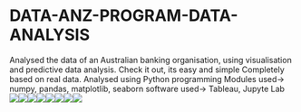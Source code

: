 # DATA-ANZ-PROGRAM-DATA-ANALYSIS
Analysed the data of an Australian banking organisation, using visualisation and predictive data analysis. Check it out, its easy and simple
Completely based on real data. Analysed using Python programming
Modules used-> numpy, pandas, matplotlib, seaborn
software used-> Tableau, Jupyte Lab
[![](https://sourcerer.io/fame/SubhabrataOreo/SubhabrataOreo/DATA-ANZ-PROGRAM-DATA-ANALYSIS/images/0)](https://sourcerer.io/fame/SubhabrataOreo/SubhabrataOreo/DATA-ANZ-PROGRAM-DATA-ANALYSIS/links/0)[![](https://sourcerer.io/fame/SubhabrataOreo/SubhabrataOreo/DATA-ANZ-PROGRAM-DATA-ANALYSIS/images/1)](https://sourcerer.io/fame/SubhabrataOreo/SubhabrataOreo/DATA-ANZ-PROGRAM-DATA-ANALYSIS/links/1)[![](https://sourcerer.io/fame/SubhabrataOreo/SubhabrataOreo/DATA-ANZ-PROGRAM-DATA-ANALYSIS/images/2)](https://sourcerer.io/fame/SubhabrataOreo/SubhabrataOreo/DATA-ANZ-PROGRAM-DATA-ANALYSIS/links/2)[![](https://sourcerer.io/fame/SubhabrataOreo/SubhabrataOreo/DATA-ANZ-PROGRAM-DATA-ANALYSIS/images/3)](https://sourcerer.io/fame/SubhabrataOreo/SubhabrataOreo/DATA-ANZ-PROGRAM-DATA-ANALYSIS/links/3)[![](https://sourcerer.io/fame/SubhabrataOreo/SubhabrataOreo/DATA-ANZ-PROGRAM-DATA-ANALYSIS/images/4)](https://sourcerer.io/fame/SubhabrataOreo/SubhabrataOreo/DATA-ANZ-PROGRAM-DATA-ANALYSIS/links/4)[![](https://sourcerer.io/fame/SubhabrataOreo/SubhabrataOreo/DATA-ANZ-PROGRAM-DATA-ANALYSIS/images/5)](https://sourcerer.io/fame/SubhabrataOreo/SubhabrataOreo/DATA-ANZ-PROGRAM-DATA-ANALYSIS/links/5)[![](https://sourcerer.io/fame/SubhabrataOreo/SubhabrataOreo/DATA-ANZ-PROGRAM-DATA-ANALYSIS/images/6)](https://sourcerer.io/fame/SubhabrataOreo/SubhabrataOreo/DATA-ANZ-PROGRAM-DATA-ANALYSIS/links/6)[![](https://sourcerer.io/fame/SubhabrataOreo/SubhabrataOreo/DATA-ANZ-PROGRAM-DATA-ANALYSIS/images/7)](https://sourcerer.io/fame/SubhabrataOreo/SubhabrataOreo/DATA-ANZ-PROGRAM-DATA-ANALYSIS/links/7)
